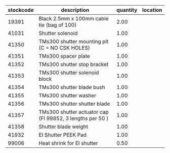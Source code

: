 |stockcode|description|quantity|location|
|---------|-----------|--------|--------|
|19391|Black 2.5mm x 100mm cable tie (bag of 100)|2.00||
|41031|Shutter solenoid|1.00||
|41350|TMs300 shutter mounting plt (C = NO CSK HOLES)|1.00||
|41351|TMs300 spacer plate|1.00||
|41352|TMs300 shutter stop bracket|1.00||
|41353|TMs300 shutter solenoid block|1.00||
|41354|TMs300 shutter blade bush|1.00||
|41355|TMs300 shutter washer|1.00||
|41356|TMs300 shutter shutter blade|1.00||
|41357|TMs300 shutter actuator cap (FI 99852, 3 lengths per 50 )|1.00||
|41358|Shutter blade weight|1.00||
|41932|EI Shutter PEEK Pad|1.00||
|99006|Heat shrink for EI shutter|0.50||
